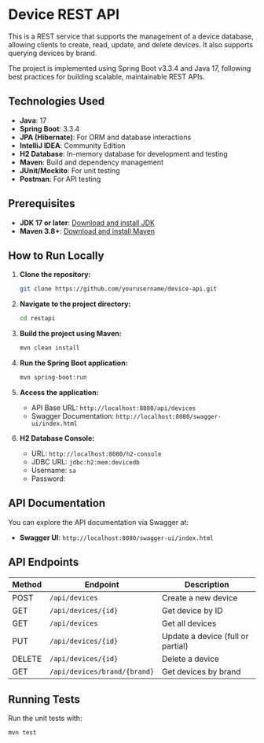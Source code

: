 # Device REST API

This is a REST service that supports the management of a device database, allowing clients to create, read, update, and delete devices. It also supports querying devices by brand.

The project is implemented using Spring Boot v3.3.4 and Java 17, following best practices for building scalable, maintainable REST APIs.

## Technologies Used

- **Java**: 17
- **Spring Boot**: 3.3.4
- **JPA (Hibernate)**: For ORM and database interactions
- **IntelliJ IDEA**: Community Edition
- **H2 Database**: In-memory database for development and testing
- **Maven**: Build and dependency management
- **JUnit/Mockito**: For unit testing
- **Postman**: For API testing

## Prerequisites

- **JDK 17 or later**: [Download and install JDK](https://www.oracle.com/java/technologies/javase-jdk17-downloads.html)
- **Maven 3.8+**: [Download and install Maven](https://maven.apache.org/install.html)

## How to Run Locally

1. **Clone the repository:**
    ```bash
    git clone https://github.com/yourusername/device-api.git
    ```

2. **Navigate to the project directory:**
    ```bash
    cd restapi
    ```

3. **Build the project using Maven:**
    ```bash
    mvn clean install
    ```

4. **Run the Spring Boot application:**
    ```bash
    mvn spring-boot:run
    ```

5. **Access the application:**
    - API Base URL: `http://localhost:8080/api/devices`
    - Swagger Documentation: `http://localhost:8080/swagger-ui/index.html`

6. **H2 Database Console:**
    - URL: `http://localhost:8080/h2-console`
    - JDBC URL: `jdbc:h2:mem:devicedb`
    - Username: `sa`
    - Password:

## API Documentation

You can explore the API documentation via Swagger at:

- **Swagger UI**: `http://localhost:8080/swagger-ui/index.html`

## API Endpoints

| Method | Endpoint                    | Description                         |
|--------|-----------------------------|-------------------------------------|
| POST   | `/api/devices`               | Create a new device                 |
| GET    | `/api/devices/{id}`          | Get device by ID                    |
| GET    | `/api/devices`               | Get all devices                     |
| PUT    | `/api/devices/{id}`          | Update a device (full or partial)   |
| DELETE | `/api/devices/{id}`          | Delete a device                     |
| GET    | `/api/devices/brand/{brand}` | Get devices by brand                |

## Running Tests

Run the unit tests with:

```bash
mvn test

